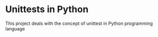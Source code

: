 # Unittests in Python
This project deals with the concept of unittest in Python programming language
